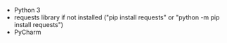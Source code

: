 * Python 3
* requests library if not installed ("pip install requests" or "python -m pip install requests")
* PyCharm
